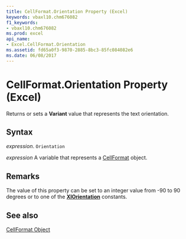 ```yaml
---
title: CellFormat.Orientation Property (Excel)
keywords: vbaxl10.chm676082
f1_keywords:
- vbaxl10.chm676082
ms.prod: excel
api_name:
- Excel.CellFormat.Orientation
ms.assetid: fd65a0f3-9870-2885-8bc3-85fc084082e6
ms.date: 06/08/2017
---
```



# CellFormat.Orientation Property (Excel)

Returns or sets a  **Variant** value that represents the text orientation.


## Syntax

 _expression_. `Orientation`

 _expression_ A variable that represents a [CellFormat](./Excel.CellFormat.md) object.


## Remarks

The value of this property can be set to an integer value from -90 to 90 degrees or to one of the [**XlOrientation**](Excel.xlorientation.md) constants.

## See also


[CellFormat Object](Excel.CellFormat.md)


